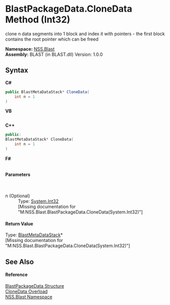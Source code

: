 # BlastPackageData.CloneData Method (Int32)
 

clone n data segments into 1 block and index it with pointers - the first block contains the root pointer which can be freed

**Namespace:**&nbsp;<a href="88b55311-4a89-0894-e27a-e157e443c7f7.md">NSS.Blast</a><br />**Assembly:**&nbsp;BLAST (in BLAST.dll) Version: 1.0.0

## Syntax

**C#**<br />
``` C#
public BlastMetaDataStack* CloneData(
	int n = 1
)
```

**VB**<br />
``` VB

```

**C++**<br />
``` C++
public:
BlastMetaDataStack* CloneData(
	int n = 1
)
```

**F#**<br />
``` F#

```


#### Parameters
&nbsp;<dl><dt>n (Optional)</dt><dd>Type: <a href="https://docs.microsoft.com/dotnet/api/system.int32" target="_blank" rel="noopener noreferrer">System.Int32</a><br />\[Missing <param name="n"/> documentation for "M:NSS.Blast.BlastPackageData.CloneData(System.Int32)"\]</dd></dl>

#### Return Value
Type: <a href="77d7e187-319b-74ff-7f94-686db2fbeb22.md">BlastMetaDataStack</a>*<br />\[Missing <returns> documentation for "M:NSS.Blast.BlastPackageData.CloneData(System.Int32)"\]

## See Also


#### Reference
<a href="08d36c75-b5dc-8eaf-5936-daa952653fa2.md">BlastPackageData Structure</a><br /><a href="618e3730-09a3-4586-335f-22eea7084ead.md">CloneData Overload</a><br /><a href="88b55311-4a89-0894-e27a-e157e443c7f7.md">NSS.Blast Namespace</a><br />